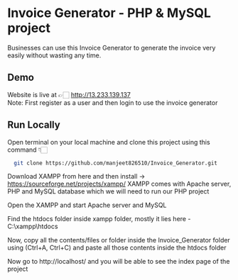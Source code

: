 
# Invoice Generator - PHP & MySQL project

Businesses can use this Invoice Generator to generate the invoice very easily without wasting any time.



## Demo

Website is live at 👉🏻 http://13.233.139.137  
Note: First register as a user and then login to use the invoice generator
## Run Locally

Open terminal on your local machine and clone this project using this command 👇🏻

```bash
  git clone https://github.com/manjeet826510/Invoice_Generator.git
```
Download XAMPP from here and then install -> https://sourceforge.net/projects/xampp/
XAMPP comes with Apache server, PHP and MySQL database which we will need to run our PHP project 

Open the XAMPP and start Apache server and MySQL

Find the htdocs folder inside xampp folder, mostly it lies here - C:\xampp\htdocs

Now, copy all the contents/files or folder inside the  Invoice_Generator folder using (Ctrl+A, Ctrl+C) and paste all those contents inside the htdocs folder

Now go to http://localhost/ and you will be able to see the index page of the project
